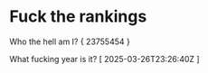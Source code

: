 # Fuck the rankings

Who the hell am I?
{ 23755454 }

What fucking year is it?
[ 2025-03-26T23:26:40Z ]
